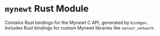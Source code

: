 # `mynewt` Rust Module

Contains Rust bindings for the Mynewt C API, generated by `bindgen`.  Includes Rust bindings for custom Mynewt libraries like `sensor_network`.

